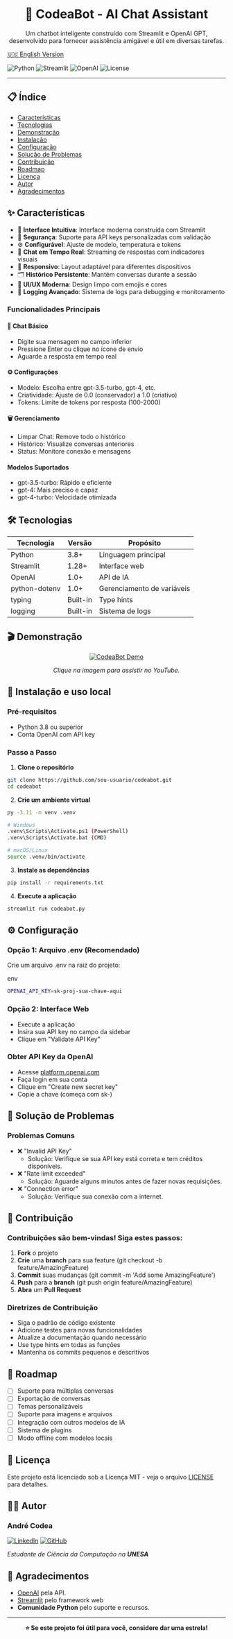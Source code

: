 <div align="center"> 
<h1>🤖 CodeaBot - AI Chat Assistant</h1> 
  
<p>Um chatbot inteligente construído com Streamlit e OpenAI GPT, desenvolvido para fornecer assistência     amigável e útil em diversas tarefas.</p>

</div>

[🇺🇸 English Version](README.md)



![Python](https://img.shields.io/badge/python-v3.8+-blue.svg)
![Streamlit](https://img.shields.io/badge/streamlit-v1.28+-red.svg)
![OpenAI](https://img.shields.io/badge/openai-v1.0+-green.svg)
![License](https://img.shields.io/badge/license-MIT-blue.svg)

--- 

## 📋 Índice

- [Características](README-pt.md#-características)
- [Tecnologias](README-pt.md#-tecnologias)
- [Demonstração](README-pt.md#-demonstração)
- [Instalação](README-pt.md#-instalação)
- [Configuração](README-pt.md#-configuração)
- [Solução de Problemas](README-pt.md#-solução-de-problemas)
- [Contribuição](README-pt.md#-contribuição)
- [Roadmap](README-pt.md#-roadmap)
- [Licença](README-pt.md#-licenças)
- [Autor](README-pt.md#-autor)
- [Agradecimentos](README-pt.md#-agradecimentos)

## ✨ Características

- 🎯 **Interface Intuitiva**: Interface moderna construída com Streamlit
- 🔐 **Segurança**: Suporte para API keys personalizadas com validação
- ⚙️ **Configurável**: Ajuste de modelo, temperatura e tokens
- 💬 **Chat em Tempo Real**: Streaming de respostas com indicadores visuais
- 📱 **Responsivo**: Layout adaptável para diferentes dispositivos
- 🗂️ **Histórico Persistente**: Mantém conversas durante a sessão
- 🎨 **UI/UX Moderna**: Design limpo com emojis e cores
- 🔧 **Logging Avançado**: Sistema de logs para debugging e monitoramento

### Funcionalidades Principais

#### 💬 Chat Básico
- Digite sua mensagem no campo inferior
- Pressione Enter ou clique no ícone de envio
- Aguarde a resposta em tempo real

#### ⚙️ Configurações
- Modelo: Escolha entre gpt-3.5-turbo, gpt-4, etc.
- Criatividade: Ajuste de 0.0 (conservador) a 1.0 (criativo)
- Tokens: Limite de tokens por resposta (100-2000)

#### 🗑️ Gerenciamento
- Limpar Chat: Remove todo o histórico
- Histórico: Visualize conversas anteriores
- Status: Monitore conexão e mensagens

#### Modelos Suportados
- gpt-3.5-turbo: Rápido e eficiente
- gpt-4: Mais preciso e capaz
- gpt-4-turbo: Velocidade otimizada

## 🛠️ Tecnologias
|Tecnologia	|Versão	|Propósito|
------------|-------|---------|
|Python	|3.8+	|Linguagem principal
|Streamlit|	1.28+	|Interface web
|OpenAI	|1.0+	|API de IA
|python-dotenv|	1.0+	|Gerenciamento de variáveis
|typing	|Built-in	|Type hints
|logging	|Built-in	|Sistema de logs



## 🎬 Demonstração

<div align="center">

[![CodeaBot Demo](https://img.youtube.com/vi/R7sVzZ7-RmA/maxresdefault.jpg)](https://www.youtube.com/embed/R7sVzZ7-RmA)

*Clique na imagem para assistir no YouTube.*

</div>


## 🚀 Instalação e uso local

### Pré-requisitos

- Python 3.8 ou superior
- Conta OpenAI com API key

### Passo a Passo

1. **Clone o repositório**
```bash
git clone https://github.com/seu-usuario/codeabot.git
cd codeabot
```
2. **Crie um ambiente virtual**
```bash
py -3.11 -m venv .venv

# Windows
.venv\Scripts\Activate.ps1 (PowerShell)
.venv\Scripts\Activate.bat (CMD)

# macOS/Linux
source .venv/bin/activate
```
3. **Instale as dependências**
```bash
pip install -r requirements.txt
```
4. **Execute a aplicação**
```bash
streamlit run codeabot.py
```

## ⚙️ Configuração
### **Opção 1**: Arquivo .env (Recomendado)
Crie um arquivo .env na raiz do projeto:

env
```bash
OPENAI_API_KEY=sk-proj-sua-chave-aqui
```

### **Opção 2**: Interface Web
- Execute a aplicação
- Insira sua API key no campo da sidebar
- Clique em "Validate API Key"

### Obter API Key da OpenAI
- Acesse [platform.openai.com](https://platform.openai.com/api-keys)
- Faça login em sua conta
- Clique em "Create new secret key"
- Copie a chave (começa com sk-)

## 🐛 Solução de Problemas
### Problemas Comuns
- ❌ "Invalid API Key"
  - Solução: Verifique se sua API key está correta e tem créditos disponíveis.
- ❌ "Rate limit exceeded"
  - Solução: Aguarde alguns minutos antes de fazer novas requisições.
- ❌ "Connection error"
  - Solução: Verifique sua conexão com a internet.
 

## 🤝 Contribuição

### Contribuições são bem-vindas! Siga estes passos:
1. **Fork** o projeto
2. **Crie** uma **branch** para sua feature (git checkout -b feature/AmazingFeature)
3. **Commit** suas mudanças (git commit -m 'Add some AmazingFeature')
4. **Push** para a **branch** (git push origin feature/AmazingFeature)
5. **Abra** um **Pull Request**

### Diretrizes de Contribuição
- Siga o padrão de código existente
- Adicione testes para novas funcionalidades
- Atualize a documentação quando necessário
- Use type hints em todas as funções
- Mantenha os commits pequenos e descritivos

## 📝 Roadmap
- [ ] Suporte para múltiplas conversas
- [ ] Exportação de conversas
- [ ] Temas personalizáveis
- [ ] Suporte para imagens e arquivos
- [ ] Integração com outros modelos de IA
- [ ] Sistema de plugins
- [ ] Modo offline com modelos locais

## 📄 Licença
Este projeto está licenciado sob a Licença MIT - veja o arquivo [LICENSE](LICENSE.txt) para detalhes.

## 👨‍💻 Autor
### André Codea 
[![LinkedIn](https://img.shields.io/badge/LinkedIn-%230570a8?style=for-the-badge&logo=LinkedIn&logoColor=white)](https://www.linkedin.com/in/andrecodea/) [![GitHub](https://img.shields.io/badge/GitHub-%23121011?style=for-the-badge&logo=GitHub&logoColor=white)](https://github.com/andrecodea)

*Estudante de Ciência da Computação na **UNESA***

## 🙏 Agradecimentos
- [OpenAI](https://www.openai.com) pela API.
- [Streamlit](https://www.streamlit.io) pelo framework web
- **Comunidade Python** pelo suporte e recursos.

---

<div align="center">
<b>⭐ Se este projeto foi útil para você, considere dar uma estrela!</b>
</div>
